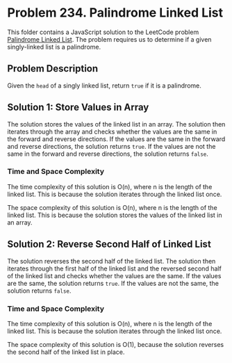 # Problem 234. Palindrome Linked List

This folder contains a JavaScript solution to the LeetCode problem [Palindrome Linked List](https://leetcode.com/problems/palindrome-linked-list/). The problem requires us to determine if a given singly-linked list is a palindrome.

## Problem Description

Given the `head` of a singly linked list, return `true` if it is a palindrome.

## Solution 1: Store Values in Array

The solution stores the values of the linked list in an array. The solution then iterates through the array and checks whether the values are the same in the forward and reverse directions. If the values are the same in the forward and reverse directions, the solution returns `true`. If the values are not the same in the forward and reverse directions, the solution returns `false`.

### Time and Space Complexity

The time complexity of this solution is O(n), where n is the length of the linked list. This is because the solution iterates through the linked list once.

The space complexity of this solution is O(n), where n is the length of the linked list. This is because the solution stores the values of the linked list in an array.

## Solution 2: Reverse Second Half of Linked List

The solution reverses the second half of the linked list. The solution then iterates through the first half of the linked list and the reversed second half of the linked list and checks whether the values are the same. If the values are the same, the solution returns `true`. If the values are not the same, the solution returns `false`.

### Time and Space Complexity

The time complexity of this solution is O(n), where n is the length of the linked list. This is because the solution iterates through the linked list once.

The space complexity of this solution is O(1), because the solution reverses the second half of the linked list in place.
